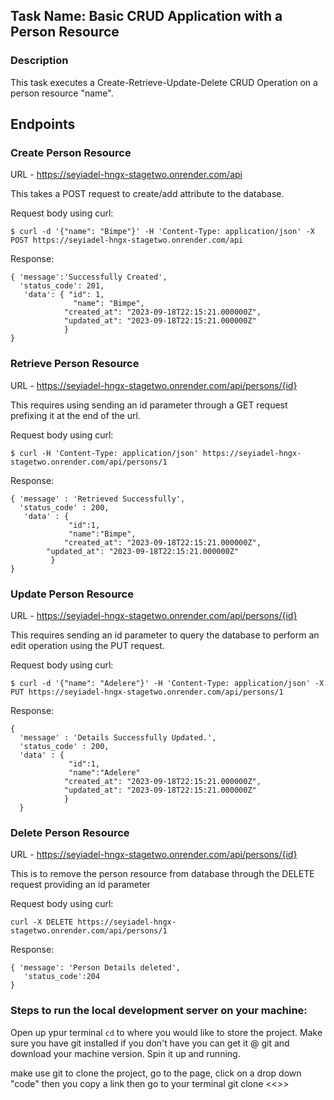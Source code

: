## Task Name: Basic CRUD Application with a Person Resource
### Description
This task executes a Create-Retrieve-Update-Delete    CRUD Operation on a person resource "name".

## Endpoints

### Create Person Resource 
URL - https://seyiadel-hngx-stagetwo.onrender.com/api

This takes a POST request to create/add attribute to the database.

Request body using curl:

```
$ curl -d '{"name": "Bimpe"}' -H 'Content-Type: application/json' -X POST https://seyiadel-hngx-stagetwo.onrender.com/api
```
Response:

```
{ 'message':'Successfully Created', 
  'status_code': 201, 
   'data': { "id": 1,
              "name": "Bimpe",
            "created_at": "2023-09-18T22:15:21.000000Z",
            "updated_at": "2023-09-18T22:15:21.000000Z"
            }
}
```
### Retrieve Person Resource 
URL - https://seyiadel-hngx-stagetwo.onrender.com/api/persons/{id}

This requires using sending an id parameter through a GET request prefixing it at the end of the url.

Request body using curl:

```
$ curl -H 'Content-Type: application/json' https://seyiadel-hngx-stagetwo.onrender.com/api/persons/1
```
Response:
```
{ 'message' : 'Retrieved Successfully', 
  'status_code' : 200, 
   'data' : { 
             "id":1,
             "name":"Bimpe",
            "created_at": "2023-09-18T22:15:21.000000Z",
        "updated_at": "2023-09-18T22:15:21.000000Z"
         }
}
``` 

### Update Person Resource
URL - https://seyiadel-hngx-stagetwo.onrender.com/api/persons/{id}

This requires sending an id parameter to query the  database to perform an edit operation using the PUT request.

Request body using curl:
```
$ curl -d '{"name": "Adelere"}' -H 'Content-Type: application/json' -X PUT https://seyiadel-hngx-stagetwo.onrender.com/api/persons/1
```
Response:
```
{
  'message' : 'Details Successfully Updated.', 
  'status_code' : 200, 
  'data' : {
             "id":1,
             "name":"Adelere"
            "created_at": "2023-09-18T22:15:21.000000Z",
            "updated_at": "2023-09-18T22:15:21.000000Z"
            }
  }
```

### Delete Person Resource
URL - https://seyiadel-hngx-stagetwo.onrender.com/api/persons/{id}

This is to remove the person resource from database through the DELETE request providing an id parameter

Request body using curl:
```
curl -X DELETE https://seyiadel-hngx-stagetwo.onrender.com/api/persons/1
```
Response:
```
{ 'message': 'Person Details deleted', 
   'status_code':204 
}
```


### Steps to run the local development server on your machine:
Open up ypur terminal
`cd` to where you would like to store the project.
Make sure you have git installed if you don't have you can get it @ git and download your machine version. Spin it up and running.

make use git to clone the project, go to the page, click on a drop down "code" then you copy a link then go to your terminal git clone <<<github ink >>>


